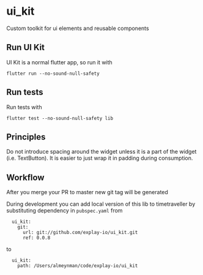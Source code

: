 # ui_kit

Custom toolkit for ui elements and reusable components

## Run UI Kit

UI Kit is a normal flutter app, so run it with
```
flutter run --no-sound-null-safety
```

## Run tests

Run tests with
```
flutter test --no-sound-null-safety lib
```

## Principles
Do not introduce spacing around the widget unless it is a part of the widget (i.e. TextButton). It is easier to just wrap it in padding during consumption.

## Workflow
After you merge your PR to master new git tag will be generated

During development you can add local version of this lib to timetraveller by substituting dependency in `pubspec.yaml` from
```
  ui_kit:
    git:
      url: git://github.com/explay-io/ui_kit.git
      ref: 0.0.8

```

to


```
  ui_kit:
    path: /Users/almeynman/code/explay-io/ui_kit
```
